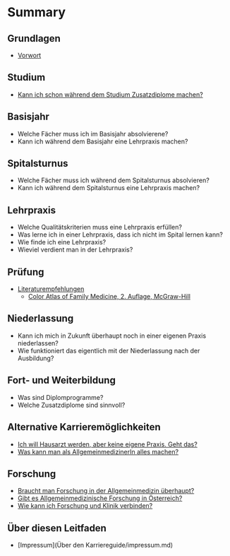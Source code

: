# Summary

## Grundlagen
* [Vorwort](README.md)

## Studium
* [Kann ich schon während dem Studium Zusatzdiplome machen?](kann-ich-schon-während-dem-studium-zusatzdiplome-machen.md)

## Basisjahr
* Welche Fächer muss ich im Basisjahr absolvierene?
* Kann ich während dem Basisjahr eine Lehrpraxis machen?

## Spitalsturnus
* Welche Fächer muss ich während dem Spitalsturnus absolvieren?
* Kann ich während dem Spitalsturnus eine Lehrpraxis machen?

## Lehrpraxis
* Welche Qualitätskriterien muss eine Lehrpraxis erfüllen?
* Was lerne ich in einer Lehrpraxis, dass ich nicht im Spital lernen kann?
* Wie finde ich eine Lehrpraxis?
* Wieviel verdient man in der Lehrpraxis?

## Prüfung
* [Literaturempfehlungen](literaturempfehlungen.md)
    * [Color Atlas of Family Medicine, 2. Auflage, McGraw-Hill](color-atlas-of-family-medicine-2-auflage-mcgraw-hill.md)

## Niederlassung
* Kann ich mich in Zukunft überhaupt noch in einer eigenen Praxis niederlassen?
* Wie funktioniert das eigentlich mit der Niederlassung nach der Ausbildung?

## Fort- und Weiterbildung
* Was sind Diplomprogramme?
* Welche Zusatzdiplome sind sinnvoll?

## Alternative Karrieremöglichkeiten
* [Ich will Hausarzt werden, aber keine eigene Praxis. Geht das?](ich-will-hausarzt-werden-aber-keine-eigene-praxis-geht-das.md)
* [Was kann man als AllgemeinmedizinerIn alles machen?](was-kann-man-als-allgemeinmedizinerin-alles-machen.md)

## Forschung
* [Braucht man Forschung in der Allgemeinmedizin überhaupt?](braucht-man-forschung-in-der-allgemeinmedizin-überhaupt.md)
* [Gibt es Allgemeinmedizinische Forschung in Österreich?](gibt-es-allgemeinmedizinische-forschung-in-österreich.md)
* [Wie kann ich Forschung und Klinik verbinden?](wie-kann-ich-forschung-und-klinik-verbinden.md)

## Über diesen Leitfaden
* [Impressum](Über den Karriereguide/impressum.md)

